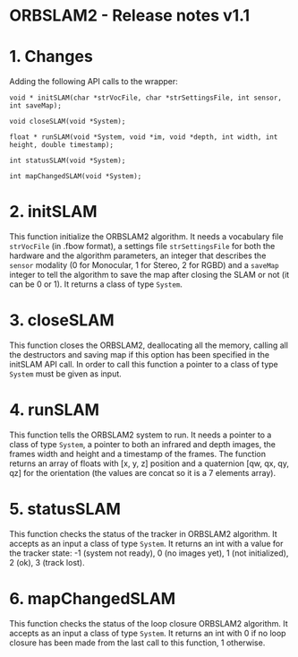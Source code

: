 # ORBSLAM2 - Release notes v1.1

# 1. Changes

Adding the following API calls to the wrapper:
```
void * initSLAM(char *strVocFile, char *strSettingsFile, int sensor, int saveMap);

void closeSLAM(void *System);

float * runSLAM(void *System, void *im, void *depth, int width, int height, double timestamp);

int statusSLAM(void *System);

int mapChangedSLAM(void *System);
```

# 2. initSLAM

This function initialize the ORBSLAM2 algorithm. It needs a vocabulary file `strVocFile` (in .fbow format), a settings file `strSettingsFile` for both the hardware and the algorithm parameters, an integer that describes the `sensor` modality (0 for Monocular, 1 for Stereo, 2 for RGBD) and a `saveMap` integer to tell the algorithm to save the map after closing the SLAM or not (it can be 0 or 1). It returns a class of type `System`.

# 3. closeSLAM

This function closes the ORBSLAM2, deallocating all the memory, calling all the destructors and saving map if this option has been specified in the initSLAM API call. In order to call this function a pointer to a class of type `System` must be given as input.

# 4. runSLAM

This function tells the ORBSLAM2 system to run. It needs a pointer to a class of type `System`, a pointer to both an infrared and depth images, the frames width and height and a timestamp of the frames. The function returns an array of floats with [x, y, z] position and a quaternion [qw, qx, qy, qz] for the orientation (the values are concat so it is a 7 elements array).

# 5. statusSLAM

This function checks the status of the tracker in ORBSLAM2 algorithm. It accepts as an input a class of type `System`. It returns an int with a value for the tracker state: -1 (system not ready), 0 (no images yet), 1 (not initialized), 2 (ok), 3 (track lost).

# 6. mapChangedSLAM

This function checks the status of the loop closure ORBSLAM2 algorithm. It accepts as an input a class of type `System`. It returns an int with 0 if no loop closure has been made from the last call to this function, 1 otherwise.